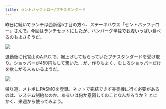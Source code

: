 ```yaml
---
title: セントバッファロー/プチスタンダード
---
```


昨日に続いてランチは西新宿5丁目の方へ、ステーキハウス「セントバッファロー」さんで。今回はランチセットにしたが、ハンバーグ単独でお腹いっぱい食べるのもよさそうだ。

![](https://photos.apkas.net/medium/202404/20240410-131322.webp)

退勤後に代官山のA.P.C.で、裾上げしてもらっていたプチスタンダードを受け取り。ショッパーが450円もして驚いた... が、作りもよく、むしろショッパーだけを欲しがる人もいるようだ。

![](https://photos.apkas.net/medium/202404/20240410-212222.webp)

帰り道、メトポにPASMOを登録。ネットで完結できず券売機に行く必要があるのは、システム制約なのか、あるいは何か意図してのことなんだろうか？ とにかく、来週から使ってみよう。
